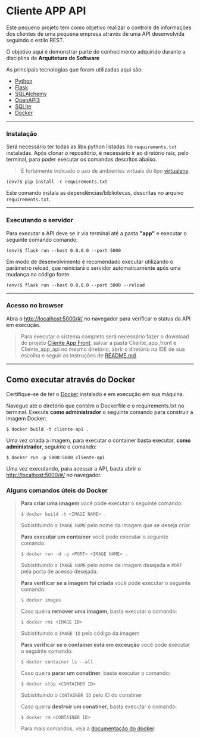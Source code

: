 # Cliente APP API

Este pequeno projeto tem como objetivo realizar o controle de informações dos clientes de uma pequena empresa através de uma API desenvolvida seguindo o estilo REST.

O objetivo aqui é demonstrar parte do conhecimento adquirido durante a disciplina de **Arquitetura de Software** 

As principais tecnologias que foram utilizadas aqui são:

 - [Python](https://www.python.org/)
 - [Flask](https://flask.palletsprojects.com/en/2.3.x/)
 - [SQLAlchemy](https://www.sqlalchemy.org/)
 - [OpenAPI3](https://swagger.io/specification/)
 - [SQLite](https://www.sqlite.org/index.html)
 - [Docker](https://www.docker.com/)

---
### Instalação


Será necessário ter todas as libs python listadas no `requirements.txt` instaladas.
Após clonar o repositório, é necessário ir ao diretório raiz, pelo terminal, para poder executar os comandos descritos abaixo.

> É fortemente indicado o uso de ambientes virtuais do tipo [virtualenv](https://virtualenv.pypa.io/en/latest/installation.html).

```
(env)$ pip install -r requirements.txt
```

Este comando instala as dependências/bibliotecas, descritas no arquivo `requirements.txt`.

---
### Executando o servidor


Para executar a API deve se ir via terminal até a pasta **"app"** e executar o seguinte comando comando:

```
(env)$ flask run --host 0.0.0.0 --port 5000
```

Em modo de desenvolvimento é recomendado executar utilizando o parâmetro reload, que reiniciará o servidor
automaticamente após uma mudança no código fonte. 

```
(env)$ flask run --host 0.0.0.0 --port 5000 --reload
```

---
### Acesso no browser

Abra o [http://localhost:5000/#/](http://localhost:5000/#/) no navegador para verificar o status da API em execução.

> Para executar o sistema completo será necessário fazer o download do projeto [Cliente App Front](https://github.com/RafFerOli/Fluxo_App_Front/tree/main), salvar a pasta Cliente_app_front e Cliente_app_api no mesmo diretório, abrir o diretório na IDE de sua escolha e seguir as instruções de [README.md](https://github.com/RafFerOli/Cliente_App_Front/blob/main/Cliente_app_front/README.md).

---
## Como executar através do Docker

Certifique-se de ter o [Docker](https://docs.docker.com/engine/install/) instalado e em execução em sua máquina.

Navegue até o diretório que contém o Dockerfile e o requirements.txt no terminal. Execute **como administrador** o seguinte comando para construir a imagem Docker:

```
$ docker build -t cliente-api .
```

Uma vez criada a imagem, para executar o container basta executar, **como administrador**, seguinte o comando:

```
$ docker run -p 5000:5000 cliente-api
```

Uma vez executando, para acessar a API, basta abrir o [http://localhost:5000/#/](http://localhost:5000/#/) no navegador.

### Alguns comandos úteis do Docker

>**Para criar uma imagem** você pode executar o seguinte comando:
>
>```
>$ docker build -t <IMAGE NAME> .
>```
>Subistituindo o `IMAGE NAME` pelo nome da imagem que se deseja criar
>
>**Para executar um container** você pode executar o seguinte comando:
>
>```
>$ docker run -d -p <PORT> <IMAGE NAME> .
>```
>Subistituindo o `IMAGE NAME` pelo nome da imagem desejada e `PORT` pela porta de acesso desejada.
>
>**Para verificar se a imagem foi criada** você pode executar o seguinte comando:
>
>```
>$ docker images
>```
>
> Caso queira **remover uma imagem**, basta executar o comando:
>```
>$ docker rmi <IMAGE ID>
>```
>Subistituindo o `IMAGE ID` pelo código da imagem
>
>**Para verificar se o container está em exceução** você pode executar o seguinte comando:
>
>```
>$ docker container ls --all
>```
>
> Caso queira **parar um conatiner**, basta executar o comando:
>```
>$ docker stop <CONTAINER ID>
>```
>Subistituindo o `CONTAINER ID` pelo ID do conatiner
>
>
> Caso queira **destruir um conatiner**, basta executar o comando:
>```
>$ docker rm <CONTAINER ID>
>```
>Para mais comandos, veja a [documentação do docker](https://docs.docker.com/engine/reference/run/).
